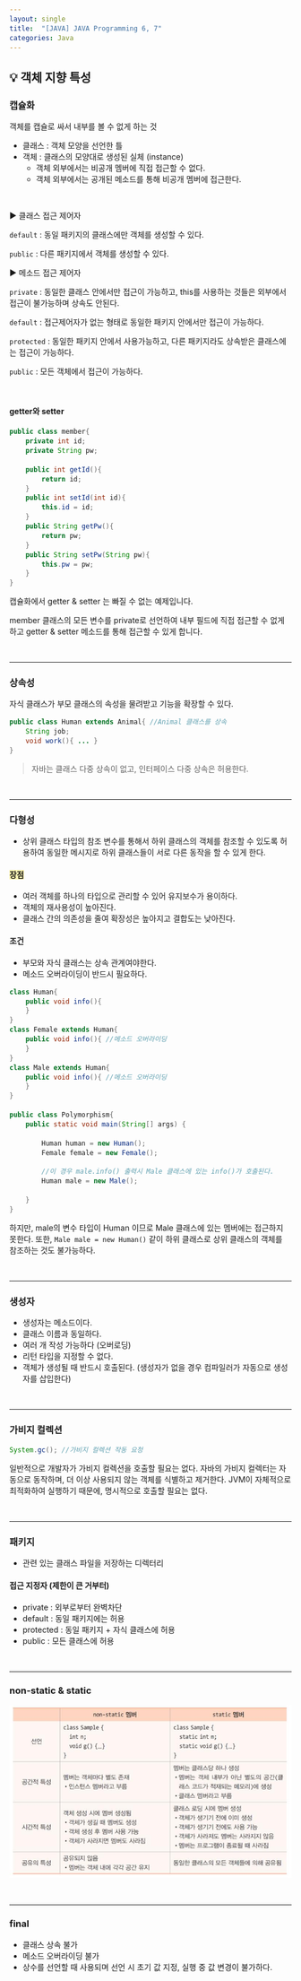 ```yaml
---
layout: single
title:  "[JAVA] JAVA Programming 6, 7"
categories: Java
---
```


## 💡 객체 지향 특성

### 캡슐화

객체를 캡슐로 싸서 내부를 볼 수  없게 하는 것

- 클래스 : 객체 모양을 선언한 틀
- 객체 : 클래스의 모양대로 생성된 실체 (instance)
  - 객체 외부에서는 비공개 멤버에 직접 접근할 수 없다.
  - 객체 외부에서는 공개된 메소드를 통해 비공개 멤버에 접근한다.

<br/>

▶ 클래스 접근 제어자

`default` : 동일 패키지의 클래스에만 객체를 생성할 수 있다.

`public` : 다른 패키지에서 객체를 생성할 수 있다.



▶ 메소드 접근 제어자

`private` : 동일한 클래스 안에서만 접근이 가능하고, this를 사용하는 것들은 외부에서 접근이 불가능하며 상속도 안된다.

`default` : 접근제어자가 없는 형태로 동일한 패키지 안에서만 접근이 가능하다.

`protected` : 동일한 패키지 안에서 사용가능하고, 다른 패키지라도 상속받은 클래스에는 접근이 가능하다.

`public` : 모든 객체에서 접근이 가능하다.

<br/>

#### getter와 setter

```java
public class member{
    private int id;
    private String pw;
    
    public int getId(){
        return id;
    }
    public int setId(int id){
        this.id = id;
    }
    public String getPw(){
        return pw;
    }
    public String setPw(String pw){
        this.pw = pw;
    }
}
```

캡슐화에서 getter & setter 는 빠질 수 없는 예제입니다.

member 클래스의 모든 변수를 private로 선언하여 내부 필드에 직접 접근할 수 없게 하고 getter & setter 메소드를 통해 접근할 수 있게 합니다.

<br/>

<hr/>

### 상속성

자식 클래스가 부모 클래스의 속성을 물려받고 기능을 확장할 수 있다.

```java
public class Human extends Animal{ //Animal 클래스를 상속
    String job;
    void work(){ ... }
}
```

> 자바는 클래스 다중 상속이 없고, 인터페이스 다중 상속은 허용한다.

<br/>

<hr/>

### 다형성

- 상위 클래스 타입의 참조 변수를 통해서 하위 클래스의 객체를 참조할 수 있도록 허용하여 동일한 메시지로 하위 클래스들이 서로 다른 동작을 할 수 있게 한다.

#### <span style='background-color: #fff5b1'> 장점 </span>

- 여러 객체를 하나의 타입으로 관리할 수 있어 유지보수가 용이하다.
- 객체의 재사용성이 높아진다.
- 클래스 간의 의존성을 줄여 확장성은 높아지고 결합도는 낮아진다.

#### 조건

- 부모와 자식 클래스는 상속 관계여야한다.
- 메소드 오버라이딩이 반드시 필요하다.

```java
class Human{
    public void info(){
    }
}
class Female extends Human{
    public void info(){ //메소드 오버라이딩
    }
}
class Male extends Human{
    public void info(){ //메소드 오버라이딩        
    }
}

public class Polymorphism{
    public static void main(String[] args) {
        
        Human human = new Human();
        Female female = new Female();
        
        //이 경우 male.info() 출력시 Male 클래스에 있는 info()가 호출된다.
        Human male = new Male();
        
    }
}
```

하지만, male의 변수 타입이 Human 이므로 Male 클래스에 있는 멤버에는 접근하지 못한다. 또한, `Male male = new Human()` 같이 하위 클래스로 상위 클래스의 객체를 참조하는 것도 불가능하다. 

<br/>

<hr/>

### 생성자

- 생성자는 메소드이다.
- 클래스 이름과 동일하다.
- 여러 개 작성 가능하다 (오버로딩)
- 리턴 타입을 지정할 수 없다.
- 객체가 생성될 때 반드시 호출된다. (생성자가 없을 경우 컴파일러가 자동으로 생성자를 삽입한다)

<br/>

<hr/>

### 가비지 컬렉션

```java
System.gc(); //가비지 컬렉션 작동 요청
```

일반적으로 개발자가 가비지 컬렉션을 호출할 필요는 없다. 자바의 가비지 컬렉터는 자동으로 동작하며, 더 이상 사용되지 않는 객체를 식별하고 제거한다. JVM이 자체적으로 최적화하여 실행하기 때문에, 명시적으로 호출할 필요는 없다.

<br/>

<hr/>

### 패키지

- 관련 있는 클래스 파일을 저장하는 디렉터리

#### 접근 지정자 (제한이 큰 거부터)

- private : 외부로부터 완벽차단
- default : 동일 패키지에는 허용
- protected : 동일 패키지 + 자식 클래스에 허용
- public : 모든 클래스에 허용

<br/>

<hr/>

### non-static & static

![](assets/images/20240228/static.jpg)

<br/>

<hr/>

### final

- 클래스 상속 불가
- 메소드 오버라이딩 불가
- 상수를 선언할 때 사용되며 선언 시 초기 값 지정, 실행 중 값 변경이 불가하다.
